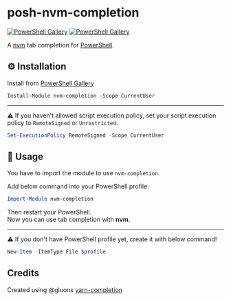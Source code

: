 # posh-nvm-completion

[![PowerShell Gallery](https://img.shields.io/powershellgallery/v/nvm-completion.svg?style=flat-square)](https://www.powershellgallery.com/packages/nvm-completion/)
[![PowerShell Gallery](https://img.shields.io/powershellgallery/dt/nvm-completion.svg?style=flat-square)](https://www.powershellgallery.com/packages/nvm-completion/)

A [nvm](https://github.com/coreybutler/nvm-windows) tab completion for [PowerShell](https://github.com/PowerShell/PowerShell).

## ⚙️ Installation

Install from [PowerShell Gallery](https://www.powershellgallery.com/)

```powershell
Install-Module nvm-completion -Scope CurrentUser
```

---

⚠️ If you haven't allowed script execution policy, set your script execution policy to `RemoteSigned` or `Unrestricted`.

```powershell
Set-ExecutionPolicy RemoteSigned -Scope CurrentUser
```

## 🛂 Usage

You have to import the module to use `nvm-completion`.

Add below command into your PowerShell profile.

```powershell
Import-Module nvm-completion
```

Then restart your PowerShell.  
Now you can use tab completion with **nvm**.

---

⚠️ If you don't have PowerShell profile yet, create it with below command!

```powershell
New-Item -ItemType File $profile
```

## Credits

Created using @gluons [yarn-completion](https://github.com/PowerShell-Completion/yarn-completion/)
